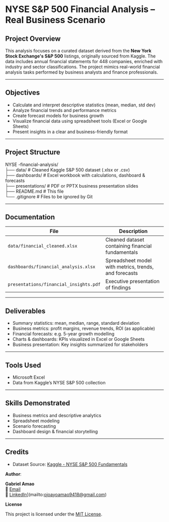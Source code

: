 # NYSE S&P 500 Financial Analysis – Real Business Scenario

## Project Overview

This analysis focuses on a curated dataset derived from the **New York Stock Exchange's S&P 500** listings, originally sourced from Kaggle. The data includes annual financial statements for 448 companies, enriched with industry and sector classifications. The project mimics real-world financial analysis tasks performed by business analysts and finance professionals.

---

## Objectives

- Calculate and interpret descriptive statistics (mean, median, std dev)
- Analyze financial trends and performance metrics
- Create forecast models for business growth
- Visualize financial data using spreadsheet tools (Excel or Google Sheets)
- Present insights in a clear and business-friendly format

---

## Project Structure

NYSE -financial-analysis/  
├── data/ # Cleaned Kaggle S&P 500 dataset (.xlsx or .csv)  
├── dashboards/ # Excel workbook with calculations, dashboard & forecasts  
├── presentations/ # PDF or PPTX business presentation slides  
├── README.md # This file  
└── .gitignore # Files to be ignored by Git

---

## Documentation

| File                                   | Description                                           |
| -------------------------------------- | ----------------------------------------------------- |
| `data/financial_cleaned.xlsx`          | Cleaned dataset containing financial fundamentals     |
| `dashboards/financial_analysis.xlsx`   | Spreadsheet model with metrics, trends, and forecasts |
| `presentations/financial_insights.pdf` | Executive presentation of findings                    |

---

## Deliverables

- Summary statistics: mean, median, range, standard deviation
- Business metrics: profit margins, revenue trends, ROI (as applicable)
- Financial forecasts: e.g. 5-year growth modelling
- Charts & dashboards: KPIs visualized in Excel or Google Sheets
- Business presentation: Key insights summarized for stakeholders

---

## Tools Used

- Microsoft Excel
- Data from Kaggle’s NYSE S&P 500 collection

---

## Skills Demonstrated

- Business metrics and descriptive analytics
- Spreadsheet modeling
- Scenario forecasting
- Dashboard design & financial storytelling

---

## Credits

- Dataset Source: [Kaggle - NYSE S&P 500 Fundamentals](https://www.kaggle.com/datasets/camnugent/sandp500)

**Author**:

**Gabriel Amao**  
📧 [Email](mailto:ojoayoamao9418@gmail.com)  
🔗 [LinkedIn](https://www.linkedin.com/in/ojoayo)](mailto:ojoayoamao9418@gmail.com)

**License**

This project is licensed under the [MIT License](LICENSE).
